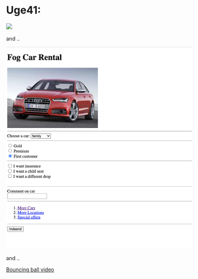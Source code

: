 # Uge41: 

![](bouncecoll.gif)

and ..

![](carrental.png)


and ..

[Bouncing ball video](https://youtu.be/Nht-C1C1ZLw)





